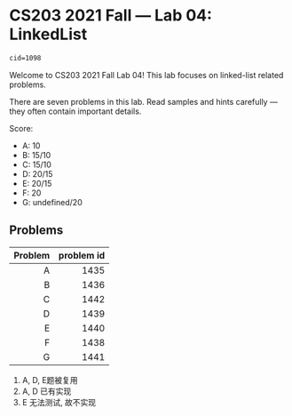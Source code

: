 # CS203 2021 Fall — Lab 04: LinkedList

``` meta
cid=1098
```

Welcome to CS203 2021 Fall Lab 04! This lab focuses on linked-list related problems.

There are seven problems in this lab. Read samples and hints carefully — they often contain important details.

Score:

- A: 10
- B: 15/10
- C: 15/10
- D: 20/15
- E: 20/15
- F: 20
- G: undefined/20

## Problems

| Problem | problem id |
|---:|---:|
| A | 1435 |
| B | 1436 |
| C | 1442 |
| D | 1439 |
| E | 1440 |
| F | 1438 |
| G | 1441 |

1. A, D, E题被复用
2. A, D 已有实现
3. E 无法测试, 故不实现
